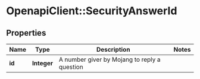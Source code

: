 # OpenapiClient::SecurityAnswerId

## Properties
Name | Type | Description | Notes
------------ | ------------- | ------------- | -------------
**id** | **Integer** | A number giver by Mojang to reply a question | 


